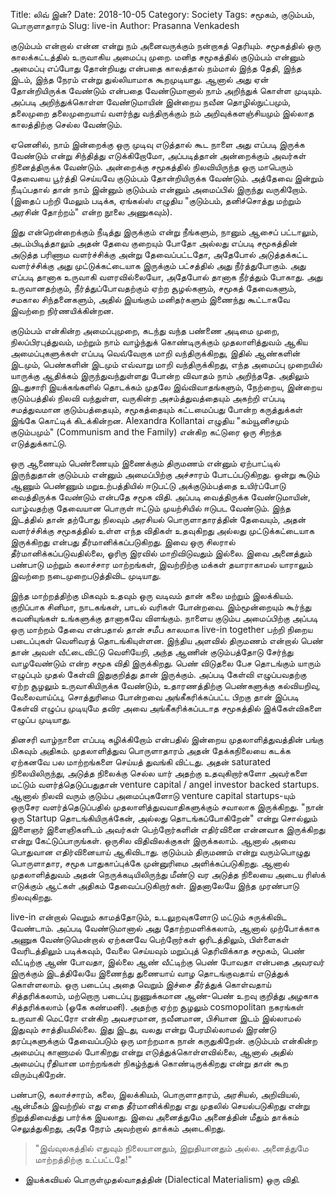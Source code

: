 Title: லிவ் இன்?
Date: 2018-10-05
Category: Society
Tags: சமூகம், குடும்பம், பொருளாதாரம்
Slug: live-in
Author: Prasanna Venkadesh

குடும்பம் என்றால் என்ன என்று நம் அனைவருக்கும் நன்றாகத் தெரியும். சமூகத்தில் ஒரு காலக்கட்டத்தில் உருவாகிய அமைப்பு முறை. மனித சமூகத்தில் குடும்பம் என்னும் அமைப்பு எப்போது தோன்றியது என்பதை காலத்தால் நம்மால் இந்த தேதி, இந்த இடம், இந்த நேரம் என்று துல்லியாமாக கூறமுடியாது. ஆனால் அது ஏன் தோன்றியிருக்க வேண்டும் என்பதை வேண்டுமானால் நாம் அறிந்துக் கொள்ள முடியும். அப்படி அறிந்துக்கொள்ள வேண்டுமாயின் இன்றைய நவீன தொழில்நுட்பமும், தலைமுறை தலைமுறையாய் வளர்ந்து வந்திருக்கும் நம் அறிவுக்களஞ்சியமும் இல்லாத காலத்திற்கு செல்ல வேண்டும்.

ஏனெனில், நாம் இன்றைக்கு ஒரு முடிவு எடுத்தால் கூட நாளை அது எப்படி இருக்க வேண்டும் என்று சிந்தித்து எடுக்கிறோமோ, அப்படித்தான் அன்றைக்கும் அவர்கள் நினைத்திருக்க வேண்டும். அன்றைக்கு சமூகத்தில் நிலவியிருந்த ஒரு மாபெரும் தேவையை பூர்த்தி செய்யவே குடும்பம் தோன்றியிருக்க வேண்டும். அத்தேவை இன்றும் நீடிப்பதால் தான் நாம் இன்னும் குடும்பம் என்னும் அமைப்பில் இருந்து வருகிறோம். (இதைப் பற்றி மேலும் படிக்க, ஏங்கல்ஸ் எழுதிய "குடும்பம், தனிச்சொத்து மற்றும் அரசின் தோற்றம்" என்ற நூலை அணுகவும்).

இது என்றென்றைக்கும் நீடித்து இருக்கும் என்று நீங்களும், நானும் ஆசைப் பட்டாலும், அடம்பிடித்தாலும் அதன் தேவை குறையும் போதோ அல்லது எப்படி சமூகத்தின் அடுத்த பரிணாம வளர்ச்சிக்கு அன்று தேவைப்பட்டதோ, அதேபோல் அடுத்தக்கட்ட வளர்ச்சிக்கு அது முட்டுக்கட்டையாக இருக்கும் பட்சத்தில் அது நீர்த்துபோகும். அது எப்படி தானாக உருவாகி வளரவில்லையோ, அதேபோல் தானாக நீர்த்தும் போகாது. அது உருவானதற்கும், நீர்த்துப்போவதற்கும் ஏற்ற சூழல்களும், சமூகத் தேவைகளும், சமகால சிந்தனைகளும், அதில் இயங்கும் மனிதர்களும் இணைந்து கூட்டாகவே இவற்றை நிர்ணயிக்கின்றன.

குடும்பம் என்கின்ற அமைப்புமுறை, கடந்து வந்த பண்ணை அடிமை முறை, நிலப்பிரபுத்துவம், மற்றும் நாம் வாழ்ந்துக் கொண்டிருக்கும் முதலாளித்துவம் ஆகிய அமைப்புகளுக்கள் எப்படி வெவ்வேறாக மாறி வந்திருக்கிறது, இதில் ஆண்களின் இடமும், பெண்களின் இடமும் எவ்வாறு மாறி வந்திருக்கிறது, எந்த அமைப்பு முறையில் யாருக்கு ஆதிக்கம் இருந்துவந்துள்ளது போன்ற விவாதம் நாம் அறிந்ததே. அதிலும் இடதுசாரி இயக்கங்களில் தொடக்கம் முதலே இவ்விவாதங்களும், நேற்றைய, இன்றைய குடும்பத்தில் நிலவி வந்துள்ள, வருகின்ற அசம்த்துவத்தையும் அகற்றி எப்படி சமத்துவமான குடும்பத்தையும், சமூகத்தையும் கட்டமைப்பது போன்ற கருத்துக்கள் இங்கே கொட்டிக் கிடக்கின்றன. Alexandra Kollantai எழுதிய "கம்யூனிசமும் குடும்பமும்" (Communism and the Family) என்கிற கட்டுரை ஒரு சிறந்த எடுத்துக்காட்டு.

ஒரு ஆணையும் பெண்ணையும் இணைக்கும் திருமணம் என்னும் ஏற்பாட்டில் இருந்துதான் குடும்பம் என்னும் அமைப்பிற்கு அச்சாரம் போடப்படுகிறது. ஒன்று கூடும் ஆணும் பெண்ணும் மறுஉற்பத்தியில் ஈடுபட்டு அக்குடும்பத்தை உயிர்ப்போடு வைத்திருக்க வேண்டும் என்பதே சமூக விதி. அப்படி வைத்திருக்க வேண்டுமாயின், வாழ்வதற்கு தேவையான பொருள் ஈட்டும் முயற்சியில் ஈடுபட வேண்டும். இந்த இடத்தில் தான் தற்போது நிலவும் அரசியல் பொருளாதாரத்தின் தேவையும், அதன் வளர்ச்சிக்கு சமூகத்தில் உள்ள எந்த விதிகள் உதவுகிறது அல்லது முட்டுக்கட்டையாக இருக்கிறது என்பது தீர்மானிக்கப்படுகிறது. இவை ஒரு சிலரால் தீர்மானிக்கப்படுவதில்லை, ஓரிரு இரவில் மாறிவிடுவதும் இல்லை. இவை அனைத்தும் பண்பாடு மற்றும் கலாச்சார மாற்றங்கள், இவற்றிற்கு மக்கள் தயாராகாமல் யாராலும் இவற்றை நடைமுறைபடுத்திவிட முடியாது.

இந்த மாற்றத்திற்கு மிகவும் உதவும் ஒரு வடிவம் தான் கலை மற்றும் இலக்கியம். குறிப்பாக சினிமா, நாடகங்கள், பாடல் வரிகள் போன்றவை. இம்மூன்றையும் கூர்ந்து கவனியுங்கள் உங்களுக்கு தானாகவே விளங்கும். நாளைய குடும்ப அமைப்பிற்கு அப்படி ஒரு மாற்றம் தேவை என்பதால் தான் சமீப காலமாக live-in together பற்றி நிறைய படைப்புகள் வெளிவரத் தொடங்கியுள்ளன. இந்திய அளவில் திருமணம் என்றால் பெண் தான் அவள் வீட்டைவிட்டு வெளியேறி, அந்த ஆணின் குடும்பத்தோடு சேர்ந்து வாழவேண்டும் என்ற சமூக விதி இருக்கிறது. பெண் விடுதலை பேச தொடங்கும் யாரும் எழுப்பும் முதல் கேள்வி இதுகுறித்து தான் இருக்கும். அப்படி கேள்வி எழுப்பவதற்கு ஏற்ற சூழலும் உருவாகியிருக்க வேண்டும், உதாரணத்திற்கு பெண்களுக்கு கல்வியறிவு, வேலைவாய்ப்பு, சொத்துரிமை போன்றவை அங்கீகரிக்கப்பட்ட பிறகு தான் இப்படி கேள்வி எழுப்ப முடியுமே தவிர அவை அங்கீகரிக்கப்படாத சமூகத்தில் இக்கேள்விகளை எழுப்ப முடியாது.

தினசரி வாழ்நாளை எப்படி கழிக்கிறோம் என்பதில் இன்றைய முதலாளித்துவத்தின் பங்கு மிகவும் அதிகம். முதலாளித்துவ பொருளாதாரம் அதன் தேக்கநிலையை கடக்க ஏற்கனவே பல மாற்றங்களை செய்யத் துவங்கி விட்டது. அதன் saturated நிலையிலிருந்து, அடுத்த நிலைக்கு செல்ல யார் அதற்கு உதவுகிறார்களோ அவர்களை மட்டும் வளர்த்தெடுப்பதுதான் venture capital / angel investor backed startups. ஆனால் நிலவி வரும் குடும்ப அமைப்புகளோடு venture capital startups-யும் ஒருசேர வளர்த்தெடுப்பதில் முதலாளித்துவவாதிகளுக்கும் சவாலாக இருக்கிறது. "நான் ஒரு Startup தொடங்கியிருக்கேன், அல்லது தொடங்கப்போகிறேன்" என்று சொல்லும் இளைஞர் இளைஞிகளிடம் அவர்கள் பெற்றோர்களின் எதிர்வினை என்னவாக இருக்கிறது என்று கேட்டுப்பாருங்கள். ஒருசில விதிவிலக்குகள் இருக்கலாம். ஆனால் அவை பொதுவான எதிர்வினையாய் ஆகிவிடாது. குடும்பம் திருமணம் என்று வரும்பொழுது பொருளாதார, சமூக பாதுகாப்புக்கே முன்னுரிமை அளிக்கப்படுகிறது. ஆனால் முதலாளித்துவம் அதன் நெருக்கடியிலிருந்து மீண்டு வர அடுத்த நிலையை அடைய ரிஸ்க் எடுக்கும் ஆட்கள் அதிகம் தேவைப்படுகிறார்கள். இதனாலேயே இந்த முரண்பாடு நிலவுகிறது.

live-in என்றால் வெறும் காமத்தோடும், உடலுறவுகளோடு மட்டும் சுருக்கிவிட வேண்டாம். அப்படி வேண்டுமானால் அது தோற்றமளிக்கலாம், ஆனால் முற்போக்காக அணுக வேண்டுமென்றால் ஏற்கனவே பெற்றோர்கள் ஓரிடத்திலும், பிள்ளைகள் வேரிடத்திலும் படிக்கவும், வேலை செய்யவும் மறுப்புத் தெரிவிக்காத சமூகம், பெண் வீட்டிற்கு ஆண் போவதா, இல்லை ஆண் வீட்டிற்கு பெண் போவதா என்பதை அவரவர் இருக்கும் இடத்திலேயே இணைந்து துணையாய் வாழ தொடங்குவதாய் எடுத்துக் கொள்ளலாம். ஒரு படைப்பு அதை வெறும் இச்சை தீர்த்துக் கொள்வதாய் சித்தரிக்கலாம், மற்றொரு படைப்பு நுணுக்கமான ஆண்-பெண் உறவு குறித்து அழகாக சித்தரிக்கலாம் (ஓகே கண்மனி). அதற்கு ஏற்ற சூழலும் cosmopolitan நகரங்கள் உருவாகி மெட்ரோ என்கிற அவசரமான, நவீனமான, பிசியான இடம் இல்லாமல் இதுவும் சாத்தியமில்லை. இது இடது, வலது என்று பேரமில்லாமல் இரண்டு தரப்புகளுக்கும் தேவைப்படும் ஒரு மாற்றமாக நான் கருதுகிறேன். குடும்பம் என்கின்ற அமைப்பு காணாமல் போகிறது என்று எடுத்துக்கொள்ளவில்லை, ஆனால் அதில் அமைப்பு ரீதியான மாற்றங்கள் நிகழ்ந்துக் கொண்டிருக்கிறது என்று தான் கூற விரும்புகிறேன்.

பண்பாடு, கலாச்சாரம், கலை, இலக்கியம், பொருளாதாரம், அரசியல், அறிவியல், ஆன்மீகம் இவற்றில் எது எதை தீர்மானிக்கிறது எது முதலில் செயல்படுகிறது என்று நிறுத்திவைத்து பார்க்க இயலாது. இவை அனைத்துமே அனைத்தின் மீதும் தாக்கம் செலுத்துகிறது, அதே நேரம் அவற்றால் தாக்கம் அடைகிறது. 

> "இவ்வுலகத்தில் எதுவும் நிலையானதும், இறுதியானதும் அல்ல. அனைத்துமே மாற்றத்திற்கு உட்பட்டதே!" 

- இயக்கவியல் பொருள்முதல்வாதத்தின் (Dialectical Materialism) ஒரு விதி.